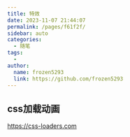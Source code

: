 ```yaml
---
title: 特效
date: 2023-11-07 21:44:07
permalink: /pages/f61f2f/
sidebar: auto
categories:
  - 随笔
tags:
  - 
author: 
  name: frozen5293
  link: https://github.com/frozen5293
---
```


## css加载动画
https://css-loaders.com